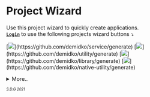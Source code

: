 # Project Wizard

Use this project wizard to quickly create applications.  
[**`Login`**](https://github.com/login) to use the following projects wizard buttons ⤵

[![](https://img.shields.io/badge/microservice%20(Kotlin,%20Ktor,%20Gradle)-EA7100?style=for-the-badge&logo=kotlin&logoColor=darkorange)](https://github.com/demidko/service/generate)  
[![](https://img.shields.io/badge/utility%20(Kotlin,%20Gradle,%20GraalVM)-darkblue?style=for-the-badge&logo=kotlin)](https://github.com/demidko/utility/generate)  
[![](https://img.shields.io/badge/library%20(Kotlin,%20Gradle,%20Maven)-EA7100?style=for-the-badge&logo=java)](https://github.com/demidko/library/generate)  
[![](https://img.shields.io/badge/utility%20(C++,%20Xmake)-black?style=for-the-badge&logo=cplusplus)](https://github.com/demidko/native-utility/generate)
<details>
  <summary>More..</summary>
  
  [![](https://img.shields.io/badge/telegram%20Bot%20(Kotlin,%20Gradle)-blue?style=for-the-badge&logo=telegram)](https://github.com/demidko/telegram/generate)  
  [![](https://img.shields.io/badge/web%20application%20(Kotlin,%20KWeb,%20Gradle)-darkviolet?style=for-the-badge&logo=kotlin&logoColor=violet)](https://github.com/demidko/web/generate)  
  [![](https://img.shields.io/badge/android%20application%20(Kotlin,%20Jetpack,%20Gradle)-darkgreen?style=for-the-badge&logo=android)](https://github.com/demidko/android/generate)  
  [![](https://img.shields.io/badge/desktop%20application%20(Kotlin,%20Jetpack,%20Gradle)-brown?style=for-the-badge&logo=kotlin)](https://github.com/demidko/desktop/generate)  
  [![](https://img.shields.io/badge/utility%20(C++,%20Conan,%20CMake)-003E54?style=for-the-badge&logo=cmake)](https://github.com/demidko/cmake-utility/generate)  
  [![](https://img.shields.io/badge/library%20(C++,%20Conan,%20CMake)-003E54?style=for-the-badge&logo=cmake)](https://github.com/demidko/native-library/generate)  
  [![](https://img.shields.io/badge/utility%20(C++,%20VCPKG,%20CMake)-gray?style=for-the-badge&logo=microsoft)](https://github.com/demidko/vcpkg-utility/generate) 
</details>

<sub><sup>_S.D.G 2021_</sup></sub>
